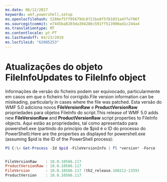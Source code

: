 ```yaml
---
ms.date: 06/12/2017
keywords: wmf,powershell,setup
ms.openlocfilehash: 5280ef5ff95679dc8721be8f5f81031a4ffe796f
ms.sourcegitcommit: e7445ba8203da304286c591ff513900ad1c244a4
ms.translationtype: MT
ms.contentlocale: pt-PT
ms.lasthandoff: 04/23/2019
ms.locfileid: "62085253"
---
```

# <a name="updates-to-fileinfo-object"></a><span data-ttu-id="d38f2-102">Atualizações do objeto FileInfo</span><span class="sxs-lookup"><span data-stu-id="d38f2-102">Updates to FileInfo object</span></span>
<span data-ttu-id="d38f2-103">Informações de versão do ficheiro podem ser equivocado, particularmente em casos em que o ficheiro foi corrigido.</span><span class="sxs-lookup"><span data-stu-id="d38f2-103">File version information can be misleading, particularly in cases where the file was patched.</span></span> <span data-ttu-id="d38f2-104">Esta versão do WMF 5.0 adiciona novos **FileVersionRaw** e **ProductVersionRaw** propriedades para objetos FileInfo do script.</span><span class="sxs-lookup"><span data-stu-id="d38f2-104">This release of WMF 5.0 adds new **FileVersionRaw** and **ProductVersionRaw** script properties to FileInfo objects.</span></span> <span data-ttu-id="d38f2-105">Aqui estão as propriedades, tal como apresentado para powershell.exe (partindo do princípio de $pid é o ID do processo do PowerShell):</span><span class="sxs-lookup"><span data-stu-id="d38f2-105">Here are the properties as displayed for powershell.exe (assuming $pid is the ID of the PowerShell process):</span></span>

```powershell
PS C:\> Get-Process -Id $pid -FileVersionInfo | fl *version* -Force


FileVersionRaw    : 10.0.10586.117
ProductVersionRaw : 10.0.10586.117
FileVersion       : 10.0.10586.117 (th2_release.160212-2359)
ProductVersion    : 10.0.10586.117
